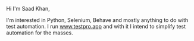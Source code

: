<!---
saadkhan02/saadkhan02 is a ✨ special ✨ repository because its `README.md` (this file) appears on your GitHub profile.
You can click the Preview link to take a look at your changes.
--->

Hi I'm Saad Khan,

I'm interested in Python, Selenium, Behave and mostly anything to do with test automation. I run www.testpro.app and with it I intend to simplify test automation for the masses.
